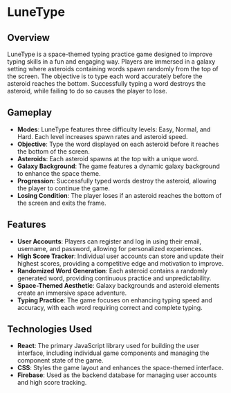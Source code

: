 # LuneType

## Overview

LuneType is a space-themed typing practice game designed to improve typing skills in a fun and engaging way. Players are immersed in a galaxy setting where asteroids containing words spawn randomly from the top of the screen. The objective is to type each word accurately before the asteroid reaches the bottom. Successfully typing a word destroys the asteroid, while failing to do so causes the player to lose.

## Gameplay

- **Modes**: LuneType features three difficulty levels: Easy, Normal, and Hard. Each level increases spawn rates and asteroid speed.
- **Objective**: Type the word displayed on each asteroid before it reaches the bottom of the screen.
- **Asteroids**: Each asteroid spawns at the top with a unique word.
- **Galaxy Background**: The game features a dynamic galaxy background to enhance the space theme.
- **Progression**: Successfully typed words destroy the asteroid, allowing the player to continue the game.
- **Losing Condition**: The player loses if an asteroid reaches the bottom of the screen and exits the frame.

## Features

- **User Accounts**: Players can register and log in using their email, username, and password, allowing for personalized experiences.
- **High Score Tracker**: Individual user accounts can store and update their highest scores, providing a competitive edge and motivation to improve.
- **Randomized Word Generation**: Each asteroid contains a randomly generated word, providing continuous practice and unpredictability.
- **Space-Themed Aesthetic**: Galaxy backgrounds and asteroid elements create an immersive space adventure.
- **Typing Practice**: The game focuses on enhancing typing speed and accuracy, with each word requiring correct and complete typing.

## Technologies Used

- **React**: The primary JavaScript library used for building the user interface, including individual game components and managing the component state of the game.
- **CSS**: Styles the game layout and enhances the space-themed interface.
- **Firebase**: Used as the backend database for managing user accounts and high score tracking.
